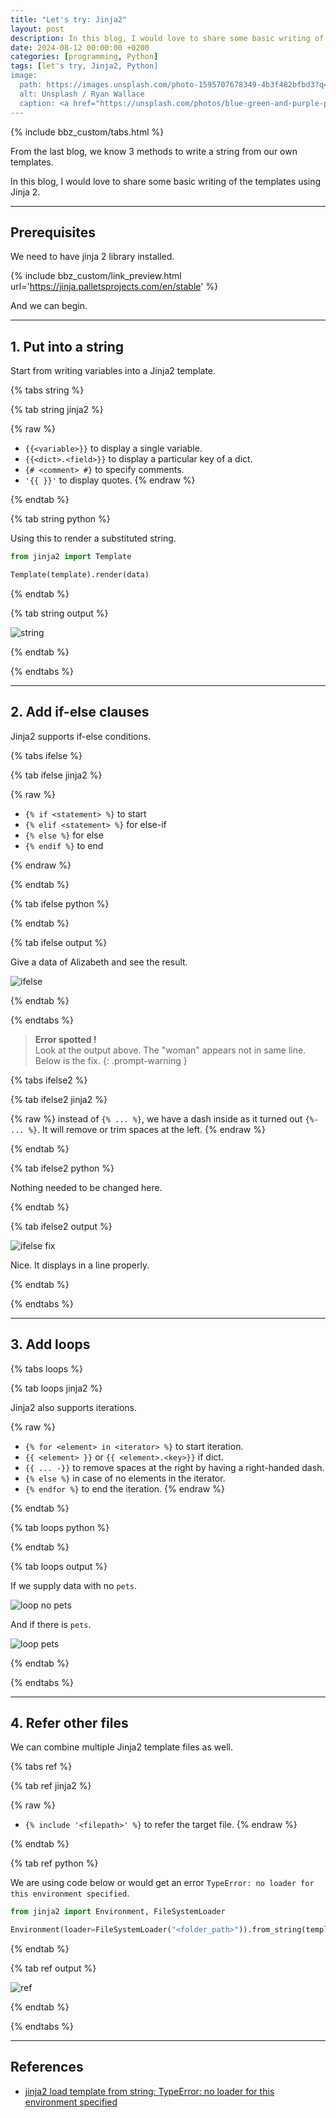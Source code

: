 ```yaml
---
title: "Let's try: Jinja2"
layout: post
description: In this blog, I would love to share some basic writing of the templates using Jinja 2
date: 2024-08-12 00:00:00 +0200
categories: [programming, Python]
tags: [let's try, Jinja2, Python]
image:
  path: https://images.unsplash.com/photo-1595707678349-4b3f482bfbd3?q=80&w=2070&auto=format&fit=crop&ixlib=rb-4.0.3&ixid=M3wxMjA3fDB8MHxwaG90by1wYWdlfHx8fGVufDB8fHx8fA%3D%3D
  alt: Unsplash / Ryan Wallace
  caption: <a href="https://unsplash.com/photos/blue-green-and-purple-plastic-blocks-5jtwRBB3CdI">Unsplash / Ryan Wallace</a>
---
```


{% include bbz_custom/tabs.html %}

From the last blog, we know 3 methods to write a string from our own templates.

In this blog, I would love to share some basic writing of the templates using Jinja 2.

---

## Prerequisites

We need to have jinja 2 library installed.

{% include bbz_custom/link_preview.html url='<https://jinja.palletsprojects.com/en/stable>' %}

And we can begin.

---

## 1. Put into a string

Start from writing variables into a Jinja2 template.

{% tabs string %}

{% tab string jinja2 %}

<script src="https://gist.github.com/bluebirz/9186ddd10e69ccc7ad56c6ee4438980c.js?file=01-plain.j2"></script>

{% raw %}

- `{{<variable>}}` to display a single variable.
- `{{<dict>.<field>}}` to display a particular key of a dict.
- `{# <comment> #}` to specify comments.
- `'{{ }}'` to display quotes.
{% endraw %}

{% endtab %}

{% tab string python %}

<script src="https://gist.github.com/bluebirz/9186ddd10e69ccc7ad56c6ee4438980c.js?file=01-plain.py"></script>

Using this to render a substituted string.

```py
from jinja2 import Template

Template(template).render(data)
```

{% endtab %}

{% tab string output %}

![string](https://bluebirzdotnet.s3.ap-southeast-1.amazonaws.com/jinja2/01.png)

{% endtab %}

{% endtabs %}

---

## 2. Add if-else clauses

Jinja2 supports if-else conditions.

{% tabs ifelse %}

{% tab ifelse jinja2 %}

<script src="https://gist.github.com/bluebirz/9186ddd10e69ccc7ad56c6ee4438980c.js?file=02-if.j2"></script>

{% raw %}

- `{% if <statement> %}` to start
- `{% elif <statement> %}` for else-if
- `{% else %}` for else
- `{% endif %}` to end

{% endraw %}

{% endtab %}

{% tab ifelse python %}

<script src="https://gist.github.com/bluebirz/9186ddd10e69ccc7ad56c6ee4438980c.js?file=02-if.py"></script>

{% endtab %}

{% tab ifelse output %}

Give a data of Alizabeth and see the result.

![ifelse](https://bluebirzdotnet.s3.ap-southeast-1.amazonaws.com/jinja2/02.png)

{% endtab %}

{% endtabs %}

> **Error spotted !**  
> Look at the output above. The "woman" appears not in same line.  
> Below is the fix.
{: .prompt-warning }

{% tabs ifelse2 %}

{% tab ifelse2 jinja2 %}

<script src="https://gist.github.com/bluebirz/9186ddd10e69ccc7ad56c6ee4438980c.js?file=02-if-fixed.j2"></script>

{% raw %}
instead of `{% ... %}`, we have a dash inside as it turned out `{%- ... %}`. It will remove or trim spaces at the left.
{% endraw %}

{% endtab %}

{% tab ifelse2 python %}

Nothing needed to be changed here.

<script src="https://gist.github.com/bluebirz/9186ddd10e69ccc7ad56c6ee4438980c.js?file=02-if.py"></script>

{% endtab %}

{% tab ifelse2 output %}

![ifelse fix](https://bluebirzdotnet.s3.ap-southeast-1.amazonaws.com/jinja2/03.png)

Nice. It displays in a line properly.

{% endtab %}

{% endtabs %}

---

## 3. Add loops

{% tabs loops %}

{% tab loops jinja2 %}

Jinja2 also supports iterations.

<script src="https://gist.github.com/bluebirz/9186ddd10e69ccc7ad56c6ee4438980c.js?file=03-loop.j2"></script>

{% raw %}

- `{% for <element> in <iterator> %}` to start iteration.
- `{{ <element> }}` or `{{ <element>.<key>}}` if dict.
- `{{ ... -}}` to remove spaces at the right by having a right-handed dash.
- `{% else %}` in case of no elements in the iterator.
- `{% endfor %}` to end the iteration.
{% endraw %}

{% endtab %}

{% tab loops python %}

<script src="https://gist.github.com/bluebirz/9186ddd10e69ccc7ad56c6ee4438980c.js?file=03-loop.py"></script>

{% endtab %}

{% tab loops output %}

If we supply data with no `pets`.

![loop no pets](https://bluebirzdotnet.s3.ap-southeast-1.amazonaws.com/jinja2/04.png)

And if there is `pets`.

![loop pets](https://bluebirzdotnet.s3.ap-southeast-1.amazonaws.com/jinja2/05.png)

{% endtab %}

{% endtabs %}

---

## 4. Refer other files

We can combine multiple Jinja2 template files as well.

{% tabs ref %}

{% tab ref jinja2 %}

<script src="https://gist.github.com/bluebirz/9186ddd10e69ccc7ad56c6ee4438980c.js?file=04-include.j2"></script>

{% raw %}

- `{% include '<filepath>' %}` to refer the target file.
{% endraw %}

{% endtab %}

{% tab ref python %}

<script src="https://gist.github.com/bluebirz/9186ddd10e69ccc7ad56c6ee4438980c.js?file=04-include.py"></script>

We are using code below or would get an error `TypeError: no loader for this environment specified`.

```py
from jinja2 import Environment, FileSystemLoader

Environment(loader=FileSystemLoader("<folder_path>")).from_string(template).render(data)
```

{% endtab %}

{% tab ref output %}

![ref](https://bluebirzdotnet.s3.ap-southeast-1.amazonaws.com/jinja2/06.png)

{% endtab %}

{% endtabs %}

---

## References

- [jinja2 load template from string: TypeError: no loader for this environment specified](https://stackoverflow.com/questions/39288706/jinja2-load-template-from-string-typeerror-no-loader-for-this-environment-spec/59177241#59177241)
